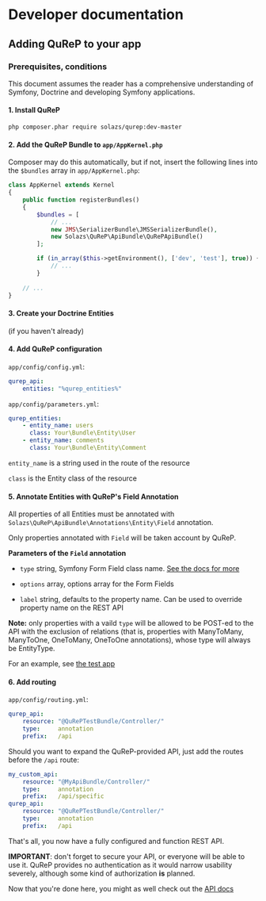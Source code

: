 # Developer documentation

## Adding QuReP to your app

### Prerequisites, conditions
This document assumes the reader has a comprehensive understanding of Symfony, Doctrine and developing Symfony applications. 

#### 1. Install QuReP

`php composer.phar require solazs/qurep:dev-master`

#### 2. Add the QuReP Bundle to `app/AppKernel.php`

Composer may do this automatically, but if not, insert the following lines into the `$bundles` array in
`app/AppKernel.php`:

```php
class AppKernel extends Kernel
{
    public function registerBundles()
    {
        $bundles = [
            // ...
            new JMS\SerializerBundle\JMSSerializerBundle(),
            new Solazs\QuReP\ApiBundle\QuRePApiBundle()
        ];

        if (in_array($this->getEnvironment(), ['dev', 'test'], true)) {
            // ...
        }
        
    // ...
}
```

#### 3. Create your Doctrine Entities

(if you haven't already)

#### 4. Add QuReP configuration

`app/config/config.yml`:
```yaml
qurep_api:
    entities: "%qurep_entities%"
```

`app/config/parameters.yml`:
```yaml
qurep_entities:
    - entity_name: users
      class: Your\Bundle\Entity\User
    - entity_name: comments
      class: Your\Bundle\Entity\Comment
```

`entity_name` is a string used in the route of the resource

`class` is the Entity class of the resource


#### 5. Annotate Entities with QuReP's Field Annotation

All properties of all Entities must be annotated with `Solazs\QuReP\ApiBundle\Annotations\Entity\Field` annotation.

Only properties annotated with `Field` will be taken account by QuReP.

**Parameters of the `Field` annotation**

* `type` string, Symfony Form Field class name. 
[See the docs for more](http://symfony.com/doc/current/reference/forms/types.html)

* `options` array, options array for the Form Fields

* `label` string, defaults to the property name. Can be used to override property name on the REST API

**Note:** only properties with a vaild `type` will be allowed to be POST-ed to the API with the exclusion of relations
(that is, properties with ManyToMany, ManyToOne, OneToMany, OneToOne annotations), whose type will always be EntityType.

For an example, see [the test app](https://github.com/solazs/qurep-testing/tree/master/src/QuRePTestBundle/Entity)

#### 6. Add routing

`app/config/routing.yml`:
```yaml
qurep_api:
    resource: "@QuRePTestBundle/Controller/"
    type:     annotation
    prefix:   /api
```

Should you want to expand the QuReP-provided API, just add the routes before the `/api` route:

```yaml
my_custom_api:
    resource: "@MyApiBundle/Controller/"
    type:     annotation
    prefix:   /api/specific
qurep_api:
    resource: "@QuRePTestBundle/Controller/"
    type:     annotation
    prefix:   /api
```

That's all, you now have a fully configured and function REST API.

**IMPORTANT**: don't forget to secure your API, or everyone will be able to use it.
QuReP provides no authentication as it would narrow usability severely, although some kind of 
authorization **is** planned.

Now that you're done here, you might as well check out the [API docs](rest.md)
